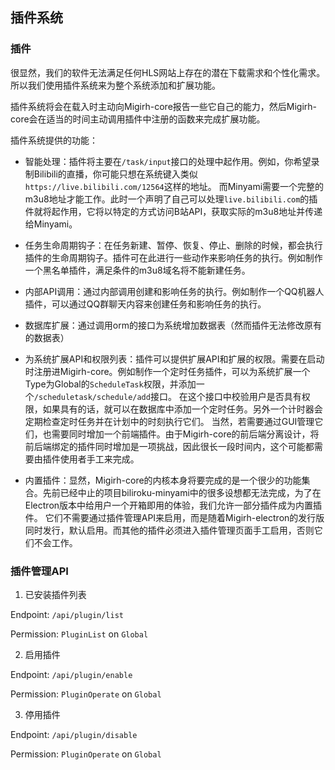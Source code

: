 ## 插件系统

### 插件

很显然，我们的软件无法满足任何HLS网站上存在的潜在下载需求和个性化需求。所以我们使用插件系统来为整个系统添加和扩展功能。

插件系统将会在载入时主动向Migirh-core报告一些它自己的能力，然后Migirh-core会在适当的时间主动调用插件中注册的函数来完成扩展功能。

插件系统提供的功能：

* 智能处理：插件将主要在`/task/input`接口的处理中起作用。例如，你希望录制Bilibili的直播，你可能只想在系统键入类似`https://live.bilibili.com/12564`这样的地址。
  而Minyami需要一个完整的m3u8地址才能工作。此时一个声明了自己可以处理`live.bilibili.com`的插件就将起作用，它将以特定的方式访问B站API，获取实际的m3u8地址并传递给Minyami。

* 任务生命周期钩子：在任务新建、暂停、恢复、停止、删除的时候，都会执行插件的生命周期钩子。插件可在此进行一些动作来影响任务的执行。例如制作一个黑名单插件，满足条件的m3u8域名将不能新建任务。

* 内部API调用：通过内部调用创建和影响任务的执行。例如制作一个QQ机器人插件，可以通过QQ群聊天内容来创建任务和影响任务的执行。

* 数据库扩展：通过调用orm的接口为系统增加数据表（然而插件无法修改原有的数据表）

* 为系统扩展API和权限列表：插件可以提供扩展API和扩展的权限。需要在启动时注册进Migirh-core。例如制作一个定时任务插件，可以为系统扩展一个Type为Global的`ScheduleTask`权限，并添加一个`/scheduletask/schedule/add`接口。
  在这个接口中校验用户是否具有权限，如果具有的话，就可以在数据库中添加一个定时任务。另外一个计时器会定期检查定时任务并在计划中的时刻执行它们。
  当然，若需要通过GUI管理它们，也需要同时增加一个前端插件。由于Migirh-core的前后端分离设计，将前后端绑定的插件同时增加是一项挑战，因此很长一段时间内，这个可能都需要由插件使用者手工来完成。

* 内置插件：显然，Migirh-core的内核本身将要完成的是一个很少的功能集合。先前已经中止的项目biliroku-minyami中的很多设想都无法完成，为了在Electron版本中给用户一个开箱即用的体验，我们允许一部分插件成为内置插件。
  它们不需要通过插件管理API来启用，而是随着Migirh-electron的发行版同时发行，默认启用。而其他的插件必须进入插件管理页面手工启用，否则它们不会工作。

### 插件管理API

1. 已安装插件列表

Endpoint: `/api/plugin/list`

Permission: `PluginList` on `Global`

2. 启用插件

Endpoint: `/api/plugin/enable`

Permission: `PluginOperate` on `Global`

3. 停用插件

Endpoint: `/api/plugin/disable`

Permission: `PluginOperate` on `Global`